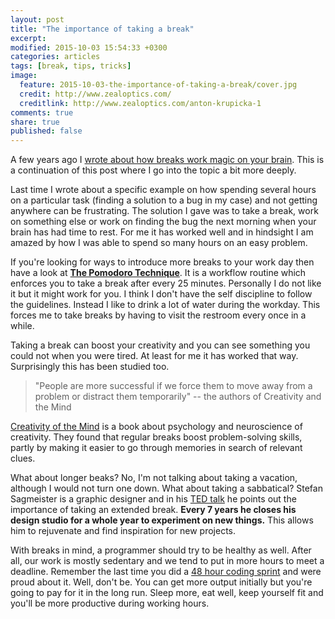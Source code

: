 ```yaml
---
layout: post
title: "The importance of taking a break"
excerpt:
modified: 2015-10-03 15:54:33 +0300
categories: articles
tags: [break, tips, tricks]
image:
  feature: 2015-10-03-the-importance-of-taking-a-break/cover.jpg
  credit: http://www.zealoptics.com/
  creditlink: http://www.zealoptics.com/anton-krupicka-1
comments: true
share: true
published: false
---
```


A few years ago I [wrote about how breaks work magic on your brain]({{site.url}}/articles/programming-tips-and-tricks-%231/ "Link to a post I wrote a few years ago about taking a break"). This is a continuation of this post where I go into the topic a bit more deeply.

Last time I wrote about a specific example on how spending several hours on a particular task (finding a solution to a bug in my case) and not getting anywhere can be frustrating. The solution I gave was to take a break, work on something else or work on finding the bug the next morning when your brain has had time to rest. For me it has worked well and in hindsight I am amazed by how I was able to spend so many hours on an easy problem.

If you're looking for ways to introduce more breaks to your work day then have a look at **[The Pomodoro Technique](http://pomodorotechnique.com/ "Pomodoro technique website")**. It is a workflow routine which enforces you to take a break after every 25 minutes. Personally I do not like it but it might work for you. I think I don't have the self discipline to follow the guidelines. Instead I like to drink a lot of water during the workday. This forces me to take breaks by having to visit the restroom every once in a while.

Taking a break can boost your creativity and you can see something you could not when you were tired. At least for me it has worked that way. Surprisingly this has been studied too.

>"People are more successful if we force them to move away from a problem or distract them temporarily" -- the authors of Creativity and the Mind

[Creativity of the Mind](http://www.wired.com/2010/02/st_essay_distraction/ "Wired article mentioning the book") is a book about psychology and neuroscience of creativity. They found that regular breaks boost problem-solving skills, partly by making it easier to go through memories in search of relevant clues.

What about longer beaks? No, I'm not talking about taking a vacation, although I would not turn one down. What about taking a sabbatical? Stefan Sagmeister is a graphic designer and in his [TED talk](http://www.ted.com/talks/stefan_sagmeister_the_power_of_time_off "The power of time off - a TED talk by Stefan Sagmeister") he points out the importance of taking an extended break. **Every 7 years he closes his design studio for a whole year to experiment on new things.** This allows him to rejuvenate and find inspiration for new projects.

With breaks in mind, a programmer should try to be healthy as well. After all, our work is mostly sedentary and we tend to put in more hours to meet a deadline. Remember the last time you did a [48 hour coding sprint](https://medium.com/life-learning/work-hard-live-well-ead679cb506d "Work Hard, Live Well - an article by Dustin Moskovitz") and were proud about it. Well, don't be. You can get more output initially but you're going to pay for it in the long run. Sleep more, eat well, keep yourself fit and you'll be more productive during working hours.
